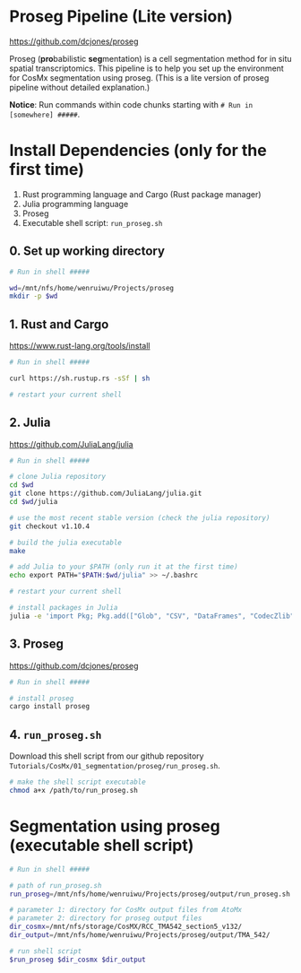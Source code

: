 # Proseg Pipeline (Lite version)

https://github.com/dcjones/proseg

Proseg (**pro**babilistic **seg**mentation) is a cell segmentation method for in situ spatial transcriptomics. This pipeline is to help you set up the environment for CosMx segmentation using proseg. (This is a lite version of proseg pipeline without detailed explanation.)

**Notice**: Run commands within code chunks starting with `# Run in [somewhere] #####`. 


# Install Dependencies (only for the first time)

1. Rust programming language and Cargo (Rust package manager)
2. Julia programming language
3. Proseg
4. Executable shell script: `run_proseg.sh`

## 0. Set up working directory

```sh
# Run in shell #####

wd=/mnt/nfs/home/wenruiwu/Projects/proseg
mkdir -p $wd
```

## 1. Rust and Cargo

https://www.rust-lang.org/tools/install

```sh
# Run in shell #####

curl https://sh.rustup.rs -sSf | sh

# restart your current shell
```

## 2. Julia

https://github.com/JuliaLang/julia

```sh
# Run in shell #####

# clone Julia repository
cd $wd
git clone https://github.com/JuliaLang/julia.git
cd $wd/julia

# use the most recent stable version (check the julia repository)
git checkout v1.10.4

# build the julia executable
make

# add Julia to your $PATH (only run it at the first time)
echo export PATH="$PATH:$wd/julia" >> ~/.bashrc

# restart your current shell

# install packages in Julia
julia -e 'import Pkg; Pkg.add(["Glob", "CSV", "DataFrames", "CodecZlib", "ArgParse"])'
```

## 3. Proseg

https://github.com/dcjones/proseg

```sh
# Run in shell #####

# install proseg
cargo install proseg
```

## 4. `run_proseg.sh`

Download this shell script from our github repository `Tutorials/CosMx/01_segmentation/proseg/run_proseg.sh`.

```sh
# make the shell script executable
chmod a+x /path/to/run_proseg.sh
```


# Segmentation using proseg (executable shell script)

```sh
# Run in shell #####

# path of run_proseg.sh
run_proseg=/mnt/nfs/home/wenruiwu/Projects/proseg/output/run_proseg.sh

# parameter 1: directory for CosMx output files from AtoMx 
# parameter 2: directory for proseg output files
dir_cosmx=/mnt/nfs/storage/CosMX/RCC_TMA542_section5_v132/
dir_output=/mnt/nfs/home/wenruiwu/Projects/proseg/output/TMA_542/

# run shell script
$run_proseg $dir_cosmx $dir_output
```

